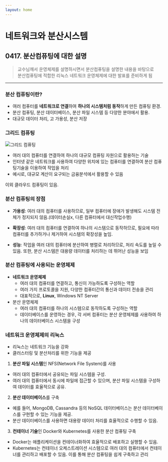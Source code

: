```yaml
---
layout: home
---
```


# __네트워크와 분산시스템__
## __0417. 분산컴퓨팅에 대한 설명__ 

> 교수님깨서 운영체제를 설명하시면서 분산컴퓨팅을 설명한 내용을 바탕으로   
> 분산컴퓨팅에 적합한 리눅스 네트워크 운영체제에 대한 발표를 준비하게 됨    

<hr/> 

### __분산 컴퓨팅이란?__
- 여러 컴퓨터를 **네트워크로 연결**하여 **하나의 시스템처럼 동작**하게 만든 컴퓨팅 환경. 
- 분산 컴퓨팅, 분산 데이터베이스, 분산 파일 시스템 등 다양한 분야에서 활용. 
- 대규모 데이터 처리, 고 가용성, 분산 저장

### __그리드 컴퓨팅__
![그리드 컴퓨팅](https://blog.kakaocdn.net/dn/ci5Psk/btqJXU23ms6/HHs4rzMo6mrkscrBckl7U1/img.png)
- 여러 대의 컴퓨터를 연결하여 하나의 대규모 컴퓨팅 자원으로 활용하는 기술
- 인터넷 같은 네트워크를 사용하여 다양한 위치에 있는 컴퓨터를 연결하여 분산 컴퓨팅기술을 이용하여 작업을 처리
- 예시로, 대규모 계산이 요구되는 금융분석에서 활용할 수 있음

이외 클라우드 컴퓨팅이 있음.

### __분산 컴퓨팅의 장점__
- **가용성**: 여러 대의 컴퓨터를 사용하므로, 일부 컴퓨터에 장애가 발생해도 시스템 전체가 정지되지 않음.(데이터손실x, 다른 컴퓨터에서 대신작업수행)

- **확장성**: 여러 대의 컴퓨터를 연결하여 하나의 시스템으로 동작하므로, 필요에 따라 컴퓨터를 추가하거나 제거하여 시스템의 확장성을 높임.

- **성능**: 작업을 여러 대의 컴퓨터에 분산하여 병렬로 처리하므로, 처리 속도를 높일 수 있음. 또한, 분산 시스템은 대용량 데이터를 처리하는 데 뛰어난 성능을 보임 

### __분산 컴퓨팅에 사용되는 운영체제__
- **네트워크 운영체제**
    - 여러 대의 컴퓨터를 연결하고, 통신이 가능하도록 구성하는 역할
    - 여러 가지 프로토콜을 지원, 다양한 컴퓨터간의 통신과 데이터 전송을 관리
    - 대표적으로, **Linux**, Windows NT Server
- 분산 운영체제
    -  여러 대의 컴퓨터를 하나의 시스템으로 동작하도록 구성하는 역할
    -  데이터베이스를 운영하는 경우, 각 서버 컴퓨터는 분산 운영체제를 사용하여 하나의 데이터베이스 시스템을 구성

### __네트워크 운영체제의 리눅스__
- 리눅스는 네트워크 기능을 강화   
- 클러스터링 및 분산처리를 위한 기능을 제공

1. **분산 파일 시스템**인 NFS(Network File System)를 사용
- 여러 대의 컴퓨터에서 공유되는 파일 시스템을 구성.
- 여러 대의 컴퓨터에서 동시에 파일에 접근할 수 있으며, 분산 파일 시스템을 구성하여 데이터를 효율적으로 공유.

2. **분산 데이터베이스**를 구축
- 예를 들어, MongoDB, Cassandra 등의 NoSQL 데이터베이스는 분산 데이터베이스를 구현할 수 있는 기능을 제공. 
- 분산 데이터베이스를 사용하면 대용량 데이터 처리를 효율적으로 수행할 수 있음.

3. **컨테이너 기술**인 Docker와 Kubernetes를 사용한 분산 컴퓨팅 구축
- Docker는 애플리케이션을 컨테이너화하여 효율적으로 배포하고 실행할 수 있음.
- Kubernetes는 컨테이너 오케스트레이션 시스템으로 여러 대의 컴퓨터에서 컨테이너를 관리하고 배포할 수 있음. 이를 통해 분산 컴퓨팅을 쉽게 구축하고 관리